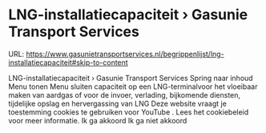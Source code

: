 # LNG-installatiecapaciteit › Gasunie Transport Services

URL: https://www.gasunietransportservices.nl/begrippenlijst/lng-installatiecapaciteit#skip-to-content

LNG-installatiecapaciteit › Gasunie Transport Services
Spring naar inhoud
Menu tonen
Menu sluiten
capaciteit
op een LNG-terminalvoor het vloeibaar maken van aardgas of voor de invoer, verlading, bijkomende diensten, tijdelijke opslag en hervergassing van LNG
Deze website vraagt je toestemming cookies te gebruiken voor
YouTube
. Lees het
cookiebeleid
voor meer informatie.
Ik ga akkoord
Ik ga niet akkoord